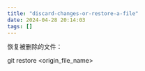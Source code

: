 ```yaml
---
title: "discard-changes-or-restore-a-file"
date: 2024-04-28 20:14:03
tags: []
---
```

恢复被删除的文件：

git restore <origin_file_name>

